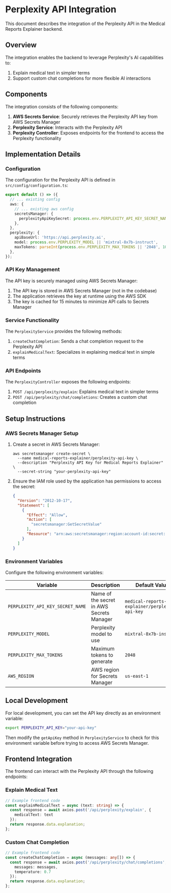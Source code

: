 # Perplexity API Integration

This document describes the integration of the Perplexity API in the Medical Reports Explainer backend.

## Overview

The integration enables the backend to leverage Perplexity's AI capabilities to:
1. Explain medical text in simpler terms
2. Support custom chat completions for more flexible AI interactions

## Components

The integration consists of the following components:

1. **AWS Secrets Service**: Securely retrieves the Perplexity API key from AWS Secrets Manager
2. **Perplexity Service**: Interacts with the Perplexity API
3. **Perplexity Controller**: Exposes endpoints for the frontend to access the Perplexity functionality

## Implementation Details

### Configuration

The configuration for the Perplexity API is defined in `src/config/configuration.ts`:

```typescript
export default () => ({
  // ... existing config
  aws: {
    // ... existing aws config
    secretsManager: {
      perplexityApiKeySecret: process.env.PERPLEXITY_API_KEY_SECRET_NAME || 'medical-reports-explainer/perplexity-api-key',
    },
  },
  perplexity: {
    apiBaseUrl: 'https://api.perplexity.ai',
    model: process.env.PERPLEXITY_MODEL || 'mixtral-8x7b-instruct',
    maxTokens: parseInt(process.env.PERPLEXITY_MAX_TOKENS || '2048', 10),
  },
});
```

### API Key Management

The API key is securely managed using AWS Secrets Manager:

1. The API key is stored in AWS Secrets Manager (not in the codebase)
2. The application retrieves the key at runtime using the AWS SDK
3. The key is cached for 15 minutes to minimize API calls to Secrets Manager

### Service Functionality

The `PerplexityService` provides the following methods:

1. `createChatCompletion`: Sends a chat completion request to the Perplexity API
2. `explainMedicalText`: Specializes in explaining medical text in simple terms

### API Endpoints

The `PerplexityController` exposes the following endpoints:

1. `POST /api/perplexity/explain`: Explains medical text in simpler terms
2. `POST /api/perplexity/chat/completions`: Creates a custom chat completion

## Setup Instructions

### AWS Secrets Manager Setup

1. Create a secret in AWS Secrets Manager:
   ```
   aws secretsmanager create-secret \
     --name medical-reports-explainer/perplexity-api-key \
     --description "Perplexity API Key for Medical Reports Explainer" \
     --secret-string "your-perplexity-api-key"
   ```

2. Ensure the IAM role used by the application has permissions to access the secret:
   ```json
   {
     "Version": "2012-10-17",
     "Statement": [
       {
         "Effect": "Allow",
         "Action": [
           "secretsmanager:GetSecretValue"
         ],
         "Resource": "arn:aws:secretsmanager:region:account-id:secret:medical-reports-explainer/perplexity-api-key-*"
       }
     ]
   }
   ```

### Environment Variables

Configure the following environment variables:

| Variable | Description | Default Value |
|----------|-------------|---------------|
| `PERPLEXITY_API_KEY_SECRET_NAME` | Name of the secret in AWS Secrets Manager | `medical-reports-explainer/perplexity-api-key` |
| `PERPLEXITY_MODEL` | Perplexity model to use | `mixtral-8x7b-instruct` |
| `PERPLEXITY_MAX_TOKENS` | Maximum tokens to generate | `2048` |
| `AWS_REGION` | AWS region for Secrets Manager | `us-east-1` |

## Local Development

For local development, you can set the API key directly as an environment variable:

```bash
export PERPLEXITY_API_KEY="your-api-key"
```

Then modify the `getApiKey` method in `PerplexityService` to check for this environment variable before trying to access AWS Secrets Manager.

## Frontend Integration

The frontend can interact with the Perplexity API through the following endpoints:

### Explain Medical Text

```typescript
// Example frontend code
const explainMedicalText = async (text: string) => {
  const response = await axios.post('/api/perplexity/explain', {
    medicalText: text
  });
  return response.data.explanation;
};
```

### Custom Chat Completion

```typescript
// Example frontend code
const createChatCompletion = async (messages: any[]) => {
  const response = await axios.post('/api/perplexity/chat/completions', {
    messages: messages,
    temperature: 0.7
  });
  return response.data.explanation;
};
``` 